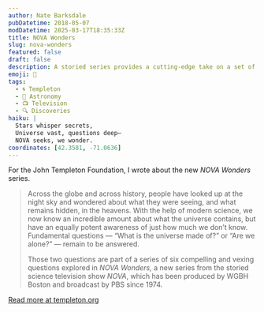 ```yaml
---
author: Nate Barksdale
pubDatetime: 2018-05-07
modDatetime: 2025-03-17T18:35:33Z
title: NOVA Wonders
slug: nova-wonders
featured: false
draft: false
description: A storied series provides a cutting-edge take on a set of age-old questions
emoji: 🌌
tags:
  - 🌀 Templeton
  - 🌌 Astronomy
  - 📺 Television
  - 🔍 Discoveries
haiku: |
  Stars whisper secrets,  
  Universe vast, questions deep—  
  NOVA seeks, we wonder.
coordinates: [42.3581, -71.0636]
---
```


For the John Templeton Foundation, I wrote about the new _NOVA Wonders_ series.

> Across the globe and across history, people have looked up at the night sky and wondered about what they were seeing, and what remains hidden, in the heavens. With the help of modern science, we now know an incredible amount about what the universe contains, but have an equally potent awareness of just how much we don’t know. Fundamental questions — “What is the universe made of?” or “Are we alone?” — remain to be answered.
>
> Those two questions are part of a series of six compelling and vexing questions explored in _NOVA Wonders,_ a new series from the storied science television show _NOVA_, which has been produced by WGBH Boston and broadcast by PBS since 1974.

[Read more at templeton.org](https://www.templeton.org/news/nova-wonders)

